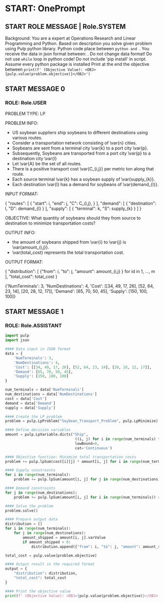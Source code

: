 # START: OnePrompt 
## START ROLE MESSAGE | Role.SYSTEM 
Background: You are a expert at Operations Research and Linear Programming and Python. Based on description you solve given problem using Pulp python library. Python code place between ```python and ```. You receive the data in json format between: <DATA></DATA>. Do not change data format! Do not use `while` loop in python code! Do not include 'pip install' in script. Assume every python package is installed Print at the end the objective between <OBJ></OBJ> `print(f' (Objective Value): <OBJ>{pulp.value(problem.objective)}</OBJ>')`  
## START MESSAGE 0 
### ROLE: Role.USER
<DESCRIPTION>
PROBLEM TYPE: LP

PROBLEM INFO:

- US soybean suppliers ship soybeans to different destinations using various routes.
- Consider a transportation network consisting of \var{n} cities.
- Soybeans are sent from a terminal city \var{k} to a port city \var{p}.
- Subsequently, Soybeans are transported from a port city \var{p} to a destination city \var{l}
- Let \var{A} be the set of all routes. 
- There is a positive transport cost \var{C_{i,j}} per metric ton along that route.
- Each source terminal \var{k} has a soybean supply of \var{supply_{k}}. 
- Each destination \var{l} has a demand for soybeans of \var{demand_{l}}.

INPUT FORMAT: 

{
    "routes": [
       {
        "start": i,
        "end": j,
        "C": C_{i,j},
       }
    ],
    "demand": [
        {
            "destination": l,
            "D": demand_{l}
        }
    ],
    "supply": [
        {
            "terminal": k,
            "S": supply_{k}
        }
    ]
}

OBJECTIVE: What quantity of soybeans should they from source to destination to minimize transportation costs?

OUTPUT INFO:

- the amount of soybeans shipped from \var{i} to \var{j} is \var{amount_{i,j}}.
- \var{total_cost} represents the total transportation cost.

OUTPUT FORMAT:

{
    "distribution": [
        {"from": i,
         "to": j,
         "amount": amount_{i,j}
        }
        for id in 1, ..., m
    ],
    "total_cost": total_cost
}


</DESCRIPTION>
<DATA>
{'NumTerminals': 3, 'NumDestinations': 4, 'Cost': [[34, 49, 17, 26], [52, 64, 23, 14], [20, 28, 12, 17]], 'Demand': [65, 70, 50, 45], 'Supply': [150, 100, 100]}</DATA>


## START MESSAGE 1 
### ROLE: Role.ASSISTANT
```python
import pulp
import json

#### Data input in JSON format
data = {
    'NumTerminals': 3, 
    'NumDestinations': 4, 
    'Cost': [[34, 49, 17, 26], [52, 64, 23, 14], [20, 28, 12, 17]], 
    'Demand': [65, 70, 50, 45], 
    'Supply': [150, 100, 100]
}

num_terminals = data['NumTerminals']
num_destinations = data['NumDestinations']
cost = data['Cost']
demand = data['Demand']
supply = data['Supply']

#### Create the LP problem
problem = pulp.LpProblem("Soybean_Transport_Problem", pulp.LpMinimize)

#### Define decision variables
amount = pulp.LpVariable.dicts("Ship", 
                                ((i, j) for i in range(num_terminals) for j in range(num_destinations)), 
                                lowBound=0, 
                                cat='Continuous')

#### Objective function: Minimize total transportation costs
problem += pulp.lpSum(cost[i][j] * amount[i, j] for i in range(num_terminals) for j in range(num_destinations)), "Total_Cost"

#### Supply constraints
for i in range(num_terminals):
    problem += pulp.lpSum(amount[i, j] for j in range(num_destinations)) <= supply[i], f"Supply_Constraint_{i}"

#### Demand constraints
for j in range(num_destinations):
    problem += pulp.lpSum(amount[i, j] for i in range(num_terminals)) >= demand[j], f"Demand_Constraint_{j}"

#### Solve the problem
problem.solve()

#### Prepare output data
distribution = []
for i in range(num_terminals):
    for j in range(num_destinations):
        amount_shipped = amount[i, j].varValue
        if amount_shipped > 0:
            distribution.append({"from": i, "to": j, "amount": amount_shipped})

total_cost = pulp.value(problem.objective)

#### Output result in the required format
output = {
    "distribution": distribution,
    "total_cost": total_cost
}

#### Print the objective value
print(f' (Objective Value): <OBJ>{pulp.value(problem.objective)}</OBJ>')
```

